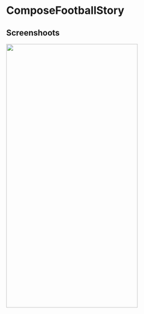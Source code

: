 # ComposeFootballStory
## Screenshoots
<img src="https://github.com/mustafaunlu0/ComposeFootballStory/blob/master/football.gif" width="350" height="700"/>
